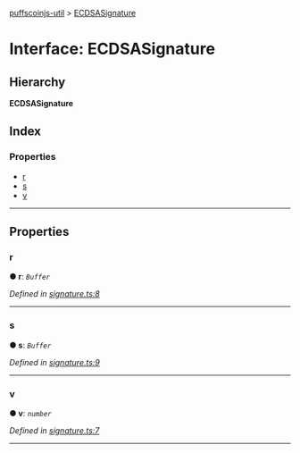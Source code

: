 [puffscoinjs-util](../README.md) > [ECDSASignature](../interfaces/ecdsasignature.md)

# Interface: ECDSASignature

## Hierarchy

**ECDSASignature**

## Index

### Properties

* [r](ecdsasignature.md#r)
* [s](ecdsasignature.md#s)
* [v](ecdsasignature.md#v)

---

## Properties

<a id="r"></a>

###  r

**● r**: *`Buffer`*

*Defined in [signature.ts:8](https://github.com/ethereumjs/ethereumjs-util/blob/master/src/signature.ts#L8)*

___
<a id="s"></a>

###  s

**● s**: *`Buffer`*

*Defined in [signature.ts:9](https://github.com/ethereumjs/ethereumjs-util/blob/master/src/signature.ts#L9)*

___
<a id="v"></a>

###  v

**● v**: *`number`*

*Defined in [signature.ts:7](https://github.com/ethereumjs/ethereumjs-util/blob/master/src/signature.ts#L7)*

___

